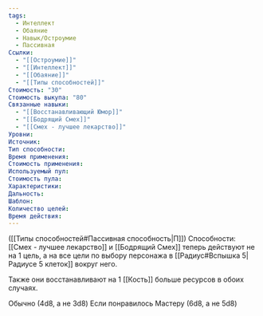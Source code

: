 ```yaml
---
tags:
  - Интеллект
  - Обаяние
  - Навык/Остроумие
  - Пассивная
Ссылки:
  - "[[Остроумие]]"
  - "[[Интеллект]]"
  - "[[Обаяние]]"
  - "[[Типы способностей]]"
Стоимость: "30"
Стоимость выкупа: "80"
Связанные навыки:
  - "[[Восстанавливающий Юмор]]"
  - "[[Бодрящий Смех]]"
  - "[[Смех - лучшее лекарство]]"
Уровни:
Источник:
Тип способности:
Время применения:
Стоимость применения:
Используемый пул:
Стоимость пула:
Характеристики:
Дальность:
Шаблон:
Количество целей:
Время действия:
---
```

([[Типы способностей#Пассивная способность|П]]) Способности: [[Смех - лучшее лекарство]] и [[Бодрящий Смех]] теперь действуют не на 1 цель, а на все цели по выбору персонажа в [[Радиус#Вспышка 5|Радиусе 5 клеток]] вокруг него. 

Также они восстанавливают на 1 [[Кость]] больше ресурсов в обоих случаях. 

Обычно (4d8, а не 3d8)
Если понравилось Мастеру (6d8, а не 5d8)